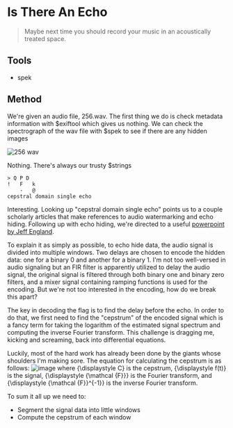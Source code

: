 # Is There An Echo
> Maybe next time you should record your music in an acoustically treated space.

## Tools
- spek

## Method
We're given an audio file, 256.wav. The first thing we do is check metadata information with $exiftool which gives us nothing. 
We can check the spectrograph of the wav file with $spek to see if there are any hidden images

![256 wav](https://github.com/user-attachments/assets/258fdd69-7e9d-4c4b-bd58-d230547852c0)

Nothing. There's always our trusty $strings
```shell
> Q P D 
!	F	k	
	-	@	
cepstral domain single echo
```

Interesting. Looking up "cepstral domain single echo" points us to a couple scholarly articles that make references to audio watermarking and echo hiding.
Following up with echo hiding, we're directed to a useful [powerpoint by Jeff England](https://www.ee.columbia.edu/~ywang/MSS/Project/Jeff_England_Audio_Steganography.ppt).

To explain it as simply as possible, to echo hide data, the audio signal is divided into multiple windows. Two delays are chosen to encode the hidden data: one for a binary 0 and another for a binary 1.
I'm not too well-versed in audio signaling but an FIR filter is apparently utilized to delay the audio signal, the original signal is filtered through both binary one and binary zero filters, and a mixer
signal containing ramping functions is used for the encoding. But we're not too interested in the encoding, how do we break this apart?

The key in decoding the flag is to find the delay before the echo. In order to do that, we first need to find the "cepstrum" of the encoded signal which is a fancy term for taking the logarithm of the
estimated signal spectrum and computing the inverse Fourier transform. This challenge is dragging me, kicking and screaming, back into differential equations. 

Luckily, most of the hard work has already been done by the giants whose shoulders I'm making sore. The equation for calculating the cepstrum is as follows:
![image](https://github.com/user-attachments/assets/5a5e9c74-6408-4784-a684-9cd8a432e739)
where {\displaystyle C} is the cepstrum, {\displaystyle f(t)} is the signal, {\displaystyle {\mathcal {F}}} is the Fourier transform, and {\displaystyle {\mathcal {F}}^{-1}} is the inverse Fourier transform.


To sum it all up we need to:
- Segment the signal data into little windows
- Compute the cepstrum of each window
